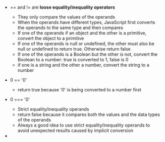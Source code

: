  - == and != are **loose equality/inequality operators** 
	 - They only compare the values of the operands
	 - When the operands have different types, JavaScript first converts the operands to the same type and then compares 
	 - If one of the operands if an object and the other is a primitive, convert the object to a primitive
	 - If one of the operands is null or undefined, the other must also be null or undefined to return true. Otherwise return false
	 - If one of the operands is a Boolean but the other is not, convert the Boolean to a number: true is converted to 1, false is 0
	 - if one is a string and the other a number, convert the string to a number 

 - 0 == '0'
	 - return true because '0' is being converted to a number first
- 0 === '0'
	- Strict equality/inequality operands
	- return false because it compares both the values and the data types of the operands 
	- Always a good idea to use strict equality/inequality operands to avoid unexpected results caused by implicit conversion 
- 
